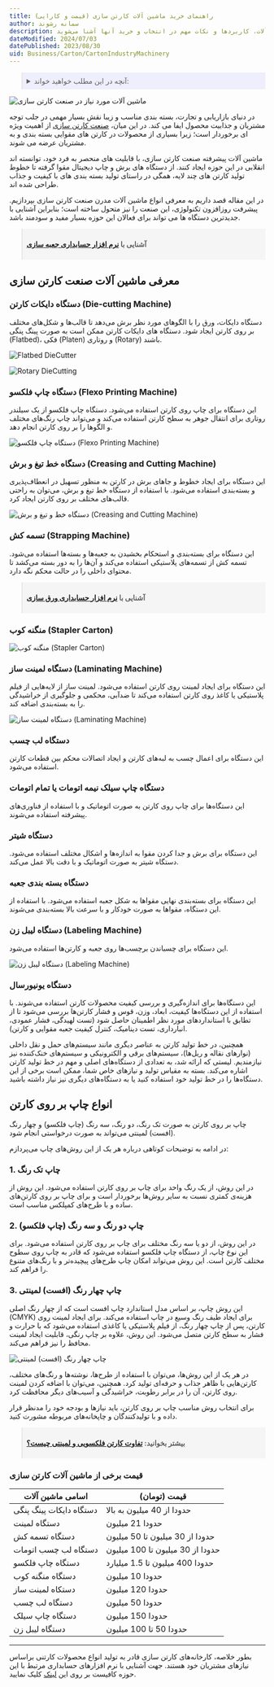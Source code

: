 ```yaml
---
title: راهنمای خرید ماشین آلات کارتن سازی (قیمت و کارایی)
author: سمانه رشوند
description: ماشین آلات کارتن سازی، قلب تپنده صنعت بسته‌بندی هستند. از دستگاه‌های فلوتینگ و لمینیتور تا ماشین‌های چاپ و دایکات، هر کدام نقشی حیاتی در تولید کارتن‌های با کیفیت دارند. در این راهنما، با انواع ماشین آلات، کاربردها و نکات مهم در انتخاب و خرید آنها آشنا می‌شوید.
dateModified: 2024/07/03
datePublished: 2023/08/30
uid: Business/Carton/CartonIndustryMachinery
---
```


<blockquote style="background-color:#eeeefc; padding:0.5rem">

<details>
  <summary>آنچه در این مطلب خواهید خواند:</summary>
  <ul>
    <li>معرفی ماشین آلات صنعت کارتن سازی</li>
    <ul>
      <li>دستگاه دایکات کارتن (Die-cutting Machine)</li>
      <li>دستگاه چاپ فلکسو (Flexo Printing Machine)</li>
      <li>دستگاه خط و تیغ و برش (Creasing and Cutting Machine)</li>
      <li>تسمه کش (Strapping Machine)</li>
      <li>منگنه کوب (Stapler Carton)</li>
      <li>دستگاه لمینت ساز (Laminating Machine)</li>
      <li>دستگاه لب چسب</li>
      <li>دستگاه چاپ سیلک نیمه اتومات یا تمام اتومات</li>
      <li>دستگاه شیتر</li>
      <li>دستگاه بسته بندی جعبه</li>
      <li>دستگاه لیبل ‌زن (Labeling Machine)</li>
      <li>دستگاه یونیورسال</li>
    </ul>
    <li>انواع چاپ بر روی کارتن</li>
    <ul>
      <li>چاپ تک رنگ</li>
      <li>چاپ دو رنگ و سه رنگ (چاپ فلکسو)</li>
      <li>چاپ چهار رنگ (افست) لمینتی</li>
    </ul>
      <li>قیمت برخی از ماشین آلات کارتن سازی</li>
    </ul>
</details>
</blockquote>

![ ماشین آلات مورد نیاز در صنعت کارتن سازی](./Images/CartonIndustryMachinery.webp)

در دنیای بازاریابی و تجارت، بسته بندی مناسب و زیبا نقش بسیار مهمی در جلب توجه مشتریان و جذابیت محصول ایفا می کند. در این میان، <a href="https://www.hooshkar.com/Wiki/Business/CartonIndustry" target="_blank">صنعت کارتن سازی</a> از اهمیت ویژه ای برخوردار است؛ زیرا بسیاری از محصولات در کارتن های مقوایی بسته بندی و به مشتریان عرضه می شوند.

ماشین آلات پیشرفته صنعت کارتن سازی، با قابلیت های منحصر به فرد خود، توانسته اند انقلابی در این حوزه ایجاد کنند. از دستگاه های برش و چاپ دیجیتال مقوا گرفته تا خطوط تولید کارتن های چند لایه، همگی در راستای تولید بسته بندی های با کیفیت و جذاب طراحی شده اند.

در این مقاله قصد داریم به معرفی انواع ماشین آلات مدرن صنعت کارتن سازی بپردازیم. پیشرفت روزافزون تکنولوژی، این صنعت را نیز متحول ساخته است؛ بنابراین آشنایی با جدیدترین دستگاه ها می تواند برای فعالان این حوزه بسیار مفید و سودمند باشد.



<blockquote style="background-color:#f5f5f5; padding:0.5rem">
<p><strong>آشنایی با <a href="https://www.hooshkar.com/Software/PrintingAndPackaging/Package/Box" target="_blank">نرم افزار حسابداری جعبه سازی</a></p></strong></blockquote>

## معرفی ماشین آلات صنعت کارتن سازی

### دستگاه دایکات کارتن (Die-cutting Machine)

دستگاه دایکات، ورق را با الگوهای مورد نظر برش می‌دهد تا قالب‌ها و شکل‌های مختلف بر روی کارتن ایجاد شود. دستگاه های دایکات کارتن ممکن است به صورت پینگ پنگی (Flatbed)، فکی (Platen) و روتاری (Rotary) باشند.

![Flatbed DieCutter](./Images/FlatbedDieCutter.webp)

![Rotary DieCutting](./Images/RotaryDieCutting.webp)

### دستگاه چاپ فلکسو (Flexo Printing Machine)

این دستگاه برای چاپ روی کارتن استفاده می‌شود. دستگاه چاپ فلکسو از یک سیلندر روتاری برای انتقال جوهر به سطح کارتن استفاده می‌کند و می‌تواند چاپ رنگ‌های مختلف و الگوها را بر روی کارتن انجام دهد.

![دستگاه چاپ فلکسو (Flexo Printing Machine)](./Images/FlexoPrintingMachine.webp)

### دستگاه خط تیغ و برش (Creasing and Cutting Machine)

این دستگاه برای ایجاد خطوط و جاهای برش در کارتن به منظور تسهیل در انعطاف‌پذیری و بسته‌بندی استفاده می‌شود. با استفاده از دستگاه خط تیغ و برش، می‌توان به راحتی قالب‌های مختلف بر روی کارتن ایجاد کرد.

![دستگاه خط و تیغ و برش (Creasing and Cutting Machine)](./Images/CreasingCuttingMachine.webp)

### تسمه کش (Strapping Machine)

این دستگاه برای بسته‌بندی و استحکام‌ بخشیدن به جعبه‌ها و بسته‌ها استفاده می‌شود. تسمه کش از تسمه‌های پلاستیکی استفاده می‌کند و آن‌ها را به دور بسته می‌کشد تا محتوای داخلی را در حالت محکم نگه دارد.

<blockquote style="background-color:#f5f5f5; padding:0.5rem">
<p><strong>آشنایی با <a href="https://www.hooshkar.com/Software/PrintingAndPackaging/Package/Sheet" target="_blank">نرم افزار حسابداری ورق سازی</a></p></strong></blockquote>

### منگنه کوب (Stapler Carton)

![منگنه کوب (Stapler Carton)](./Images/Stapler.webp)

### دستگاه لمینت ساز (Laminating Machine)

این دستگاه برای ایجاد لمینت روی کارتن استفاده می‌شود. لمینت ساز از لایه‌هایی از فیلم پلاستیکی یا کاغذ روی کارتن استفاده می‌کند تا ضدآبی، محکمی و جلوگیری از خراشیدگی را به بسته‌بندی اضافه کند.

![دستگاه لمینت ساز (Laminating Machine)](./Images/LaminatingMachine.webp)

### دستگاه لب چسب
این دستگاه برای اعمال چسب به لبه‌های کارتن و ایجاد اتصالات محکم بین قطعات کارتن استفاده می‌شود.

### دستگاه چاپ سیلک نیمه اتومات یا تمام اتومات
این دستگاه‌ها برای چاپ روی کارتن به صورت اتوماتیک و با استفاده از فناوری‌های پیشرفته استفاده می‌شوند.

### دستگاه شیتر
این دستگاه برای برش و جدا کردن مقوا به اندازه‌ها و اشکال مختلف استفاده می‌شود. دستگاه شیتر به صورت اتوماتیک و با دقت بالا عمل می‌کند.

### دستگاه بسته بندی جعبه
این دستگاه برای بسته‌بندی نهایی مقواها به شکل جعبه استفاده می‌شود. با استفاده از این دستگاه، مقواها به صورت خودکار و با سرعت بالا بسته‌بندی می‌شوند.

### دستگاه لیبل ‌زن (Labeling Machine)
این دستگاه برای چسباندن برچسب‌ها روی جعبه و کارتن‌ها استفاده می‌شود. 

![دستگاه لیبل ‌زن (Labeling Machine)](./Images/CartonLabelPrinter.webp)

### دستگاه یونیورسال

این دستگاه‌ها برای اندازه‌گیری و بررسی کیفیت محصولات کارتن استفاده می‌شوند. با استفاده از این دستگاه‌ها کیفیت، ابعاد، وزن، قوس و فشار کارتن‌ها بررسی می‌شود تا از تطابق با استانداردهای مورد نظر اطمینان حاصل شود (تست لهیدگی، فشار عمودی، انبارداری، تست دینامیک، کنترل کیفیت جعبه مقوایی و کارتن).

همچنین، در خط تولید کارتن به عناصر دیگری مانند سیستم‌های حمل و نقل داخلی (نوارهای نقاله و ریل‌ها)، سیستم‌های برقی و الکترونیکی و سیستم‌های خنک‌کننده نیز نیازمندیم.
لیستی که ارائه شد، به تعدادی از دستگاه‌های اصلی و مهم در خط تولید کارتن اشاره می‌کند. بسته به مقیاس تولید و نیازهای خاص شما، ممکن است برخی از این دستگاه‌ها را در خط تولید خود استفاده کنید یا به دستگاه‌های دیگری نیز نیاز داشته باشید.

## انواع چاپ بر روی کارتن

چاپ بر روی کارتن به صورت تک رنگ، دو رنگ، سه رنگ (چاپ فلکسو) و چهار رنگ (افست) لمینتی می‌تواند به صورت درخواستی انجام شود.

در ادامه به توضیحات کوتاهی درباره هر یک از این روش‌های چاپ می‌پردازم:

### 1. چاپ تک رنگ

در این روش، از یک رنگ واحد برای چاپ بر روی کارتن استفاده می‌شود. این روش از هزینه‌ی کمتری نسبت به سایر روش‌ها برخوردار است و برای چاپ بر روی کارتن‌های ساده و با طرح‌های کمپلکس مناسب است.

### 2. چاپ دو رنگ و سه رنگ (چاپ فلکسو)

در این روش، از دو یا سه رنگ مختلف برای چاپ بر روی کارتن استفاده می‌شود. برای این نوع چاپ، از دستگاه چاپ فلکسو استفاده می‌شود که قادر به چاپ روی سطوح مختلف کارتن است. این روش می‌تواند امکان چاپ طرح‌های پیچیده‌تر و با رنگ‌های متنوع را فراهم کند.

### 3. چاپ چهار رنگ (افست) لمینتی

این روش چاپ، بر اساس مدل استاندارد چاپ افست است که از چهار رنگ اصلی (CMYK) برای ایجاد طیف رنگ وسیع در چاپ استفاده می‌کند. برای ایجاد لمینت روی کارتن، پس از چاپ چهار رنگ، از فیلم پلاستیکی یا کاغذی استفاده می‌شود که با حرارت و فشار به سطح کارتن متصل می‌شود. این روش، علاوه بر چاپ رنگی، قابلیت ایجاد لمینت محافظ را نیز فراهم می‌کند.

![چاپ چهار رنگ (افست) لمینتی](./Images/OffsetPrinting.webp)

در هر یک از این روش‌ها، می‌توان با استفاده از طرح‌ها، نوشته‌ها و رنگ‌های مختلف، کارتن‌هایی با ظاهر جذاب و حرفه‌ای تولید کرد. همچنین، می‌توان با اضافه کردن لمینت روی کارتن، آن را در برابر رطوبت، خراشیدگی و آسیب‌های دیگر محافظت کرد.

برای انتخاب روش مناسب چاپ بر روی کارتن، باید نیازها و بودجه خود را مدنظر قرار داده و با تولیدکنندگان و چاپخانه‌های مربوطه مشورت کنید.

<blockquote style="background-color:#f5f5f5; padding:0.5rem">
<p><strong>بیشتر بخوانید: <a href="https://www.hooshkar.com/Wiki/Business/FlutedVsDuplexCarton" target="_blank">تفاوت کارتن فلکسویی و لمینتی چیست؟</a></p></strong></blockquote>

###  قیمت برخی از ماشین آلات کارتن سازی

| اسامی ماشین آلات      | قیمت (تومان)      |
|---------------|---------------|
| دستگاه دایکات پینگ پنگی  | حدودا از 40 میلیون به بالا  |
| دستگاه لمینت  | حدودا 21 میلیون  |
| دستگاه تسمه کش  | حدودا از 30 میلیون تا 50 میلیون  |
| دستگاه لب چسب اتومات  | حدودا از 30 میلیون تا 100 میلیون  |
| دستگاه چاپ فلکسو  | حدودا 400 میلیون تا 1.5 میلیارد  |
| دستگاه منگنه کوب  | حدودا 10 میلیون   |
| دستکاه لمینت ساز  | حدودا 120 میلیون  |
| دستگاه لب چسب  | حدودا 50 میلیون   |
| دستگاه چاپ سیلک   | حدودا 150 میلیون  |
| دستگاه لیبل ‌زن | حدودا 50 تا 100 میلیون  |
---
بطور خلاصه، کارخانه‌های کارتن سازی قادر به تولید انواع محصولات کارتنی براساس نیازهای مشتریان خود هستند. جهت آشنایی با نرم افزارهای حسابداری مرتبط با این حوزه کافیست بر روی این <a href="https://www.hooshkar.com/Software/PrintingAndPackaging" target="_blank">لینک</a> کلیک نمایید.
